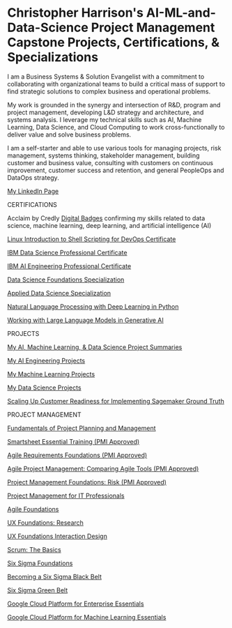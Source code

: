 # Christopher Harrison's AI-ML-and-Data-Science Project Management Capstone Projects, Certifications, & Specializations

I am a Business Systems & Solution Evangelist with a commitment to collaborating with organizational teams to build a critical mass of support to find strategic solutions to complex business and operational problems. 

My work is grounded in the synergy and intersection of R&D, program and project management, developing L&D strategy and architecture, and systems analysis.  I leverage my technical skills such as AI, Machine Learning, Data Science, and Cloud Computing to work cross-functionally to deliver value and solve business problems. 

I am a self-starter and able to use various tools for managing projects, risk management, systems thinking, stakeholder management, building customer and business value, consulting with customers on continuous improvement, customer success and retention, and general PeopleOps and DataOps strategy.

[My LinkedIn Page](https://www.linkedin.com/in/drcharrison/)

CERTIFICATIONS

Acclaim by Credly [Digital Badges](https://www.youracclaim.com/users/christopher-harrison.21e02700/badges) confirming my skills related to data science, machine learning, deep learning, and artificial intelligence (AI)

[Linux Introduction to Shell Scripting for DevOps Certificate](https://www.coursera.org/account/accomplishments/verify/JUMLYG6V9J6E?utm_source=link&utm_medium=certificate&utm_content=cert_image&utm_campaign=sharing_cta&utm_product=project)

[IBM Data Science Professional Certificate](https://www.youracclaim.com/badges/082ffae4-03be-4d96-84f9-38fbc91ff03d)

[IBM AI Engineering Professional Certificate](https://www.youracclaim.com/badges/593b39d7-a5eb-45a5-839d-3979431bbde2)

[Data Science Foundations Specialization](https://www.youracclaim.com/badges/878d64b5-6540-4b62-b70d-ebd055bb083a)

[Applied Data Science Specialization](https://www.youracclaim.com/badges/91decbe7-ea2c-4dec-b38b-751ff29fd466)

[Natural Language Processing with Deep Learning in Python](https://www.dropbox.com/s/9g4eiu79qzmh6uc/Natural%20Language%20Processing%20with%20Deep%20Learning%20in%20Python_Certificate.jpeg?dl=0) 

[Working with Large Language Models in Generative AI](https://www.dropbox.com/scl/fi/xl5x36mvfhr69bn2xq4e2/Large-Language-Models-with-Generative-AI_0823CH.pdf?rlkey=eft03x7u6erz3whscceuw4pgz&dl=0) 

PROJECTS

[My AI, Machine Learning, & Data Science Project Summaries](https://docs.google.com/spreadsheets/d/18t_sRH7PLSVjtkKg56_mb9DQn6OR9f9aRuVOdFJzlSo/edit#gid=0)

[My AI Engineering Projects](https://github.com/delcharriso/AI-ML-and-Data-Science-Projects/tree/main/AI%20Engineering)

[My Machine Learning Projects](https://github.com/delcharriso/AI-ML-and-Data-Science-Projects/tree/main/Machine%20Learning)

[My Data Science Projects](https://github.com/delcharriso/AI-ML-and-Data-Science-Projects/tree/main/Data%20Science)

[Scaling Up Customer Readiness for Implementing Sagemaker Ground Truth](https://app.smartsheet.com/b/publish?EQBCT=2d6f469904014d24b5a76bf054ca2652)

PROJECT MANAGEMENT

[Fundamentals of Project Planning and Management](https://www.coursera.org/account/accomplishments/verify/9WMC2KXC44K6)

[Smartsheet Essential Training (PMI Approved)](https://www.dropbox.com/s/qux8jkr4pndzm5w/CertificateOfCompletion_Smartsheet%20Essential%20Training_Christopher%20Harrison.pdf?dl=0)

[Agile Requirements Foundations (PMI Approved)](https://www.dropbox.com/s/4qq3r57lotrayp2/CertificateOfCompletion_Project%20Management%20Foundations%20Risk%20for%20Christopher%20Harrison.pdf?dl=0)

[Agile Project Management: Comparing Agile Tools (PMI Approved)](https://www.dropbox.com/s/kfdwutz1q3b0kp1/Certificate%20Of%20Completion%20for%20Christopher%20Harrison_Agile%20Project%20Management%20Comparing%20Agile%20Tools.pdf?dl=0)

[Project Management Foundations: Risk (PMI Approved)](https://www.dropbox.com/s/4qq3r57lotrayp2/CertificateOfCompletion_Project%20Management%20Foundations%20Risk%20for%20Christopher%20Harrison.pdf?dl=0)

[Project Management for IT Professionals](https://www.dropbox.com/s/77qvai2xg57ks0h/Certificate%20Of%20Completion_Program%20Management%20for%20IT%20Professionals_Christopher%20Harrison.pdf?dl=0)

[Agile Foundations](https://www.dropbox.com/s/yuu6hfcs86v20nb/CertificateOfCompletion_Agile%20Foundations_Christopher%20Harrison.pdf?dl=0)

[UX Foundations: Research](https://www.dropbox.com/s/u3o7p05atuhzxsn/Certificate%20Of%20Completion%20for%20Christopher%20Harrison_UX%20Foundations%20Research.pdf?dl=0)

[UX Foundations Interaction Design](https://www.dropbox.com/s/35rcsak0f5wn4lk/Certificate%20Of%20Completion%20for%20Christopher%20Harrison_UX%20Foundations_%20Interaction%20Design.pdf?dl=0)

[Scrum: The Basics](https://www.dropbox.com/s/spdm9biayl72cmb/CertificateOfCompletion_Scrum%20The%20Basics_Christopher%20Harrison.pdf?dl=0)

[Six Sigma Foundations](https://www.dropbox.com/s/w6s28ptht5443sb/CertificateOfCompletion_Six%20Sigma%20Foundations_CH.pdf?dl=0)

[Becoming a Six Sigma Black Belt](https://www.dropbox.com/s/ox23s5lr9xj2nk6/CertificateOfCompletion_Becoming%20A%20Six%20Sigma%20Black%20Belt_Christopher%20Harrison.pdf?dl=0)

[Six Sigma Green Belt](https://www.dropbox.com/s/vrtf703myrgb9rp/Six%20Sigma%20Green%20Belt_CertificateOfCompletion%20for%20Christopher%20Harrison.pdf?dl=0)

[Google Cloud Platform for Enterprise Essentials](https://www.dropbox.com/s/wty2ute03pwt7xn/CertificateOfCompletion_Google%20Cloud%20Platform%20for%20Enterprise%20Essential%20Training.pdf?dl=0)

[Google Cloud Platform for Machine Learning Essentials](https://www.dropbox.com/s/5t3eu1rhdsnhslt/CertificateOfCompletion_Google%20Cloud%20Platform%20for%20Machine%20Learning%20Essential%20Training_CH.pdf?dl=0)

